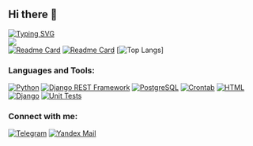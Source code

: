 ## Hi there 👋
[![Typing SVG](https://readme-typing-svg.herokuapp.com?color=%2336BCF7&lines=I+am+Backend+Developer+)](https://git.io/typing-svg)<br>
![](https://github-profile-summary-cards.vercel.app/api/cards/profile-details?username=hoodnika&theme=dracula)<br>
[![Readme Card](https://github-readme-stats.vercel.app/api/pin/?username=hoodnika&repo=DRF_Django_project&theme=light&show_owner=true)](https://github.com/Hoodnika/DRF_Django_project)
[![Readme Card](https://github-readme-stats.vercel.app/api/pin/?username=hoodnika&repo=MailingService&description=MailingService&theme=dracula)](https://github.com/Hoodnika/MailingService)
[![Top Langs](https://github-readme-stats.vercel.app/api/top-langs/?username=hoodnika&layout=compact&theme=dracula)]<br>

### Languages and Tools:
[![Python](https://img.shields.io/badge/-Python-090909?style=for-the-badge&logo=Python&logoColor=white)](https://www.python.org/)
[![Django REST Framework](https://img.shields.io/badge/-Django%20REST%20Framework-090909?style=for-the-badge&logo=Django&logoColor=white)](https://www.django-rest-framework.org/)
[![PostgreSQL](https://img.shields.io/badge/-PostgreSQL-090909?style=for-the-badge&logo=PostgreSQL&logoColor=white)](https://www.postgresql.org/)
[![Crontab](https://img.shields.io/badge/-Crontab-090909?style=for-the-badge&logo=Crontab&logoColor=white)](https://crontab.guru/)
[![HTML](https://img.shields.io/badge/-HTML-090909?style=for-the-badge&logo=HTML5&logoColor=white)](https://www.w3.org/html/)
[![Django](https://img.shields.io/badge/-Django-090909?style=for-the-badge&logo=Django&logoColor=white)](https://www.djangoproject.com/)
[![Unit Tests](https://img.shields.io/badge/-Unit%20Tests-090909?style=for-the-badge&logo=Jest&logoColor=white)](https://en.wikipedia.org/wiki/Unit_testing)


### Connect with me:
[![Telegram](https://img.shields.io/badge/-Telegram-090909?style=for-the-badge&logo=telegram&logoColor=27A0D9)](https://t.me/hoodnika)
[![Yandex Mail](https://img.shields.io/badge/-hoodnika@yandex.ru-090909?style=for-the-badge&logo=YandexMail&logoColor=FFC107)](https://mail.yandex.ru/)
